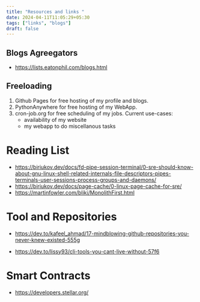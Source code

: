 ```yaml
---
title: "Resources and links "
date: 2024-04-11T11:05:29+05:30
tags: ["links", "blogs"]
draft: false
---
```


## Blogs Agreegators
- https://lists.eatonphil.com/blogs.html


## Freeloading
1. Github Pages for free hosting of my profile and blogs.
2. PythonAnywhere for free hosting of my WebApp.
3. cron-job.org for free scheduling of my jobs. Current use-cases:
    - availability of my website 
    - my webapp to do miscellanous tasks


# Reading List 

- https://biriukov.dev/docs/fd-pipe-session-terminal/0-sre-should-know-about-gnu-linux-shell-related-internals-file-descriptors-pipes-terminals-user-sessions-process-groups-and-daemons/
- https://biriukov.dev/docs/page-cache/0-linux-page-cache-for-sre/
- https://martinfowler.com/bliki/MonolithFirst.html


# Tool and Repositories

- https://dev.to/kafeel_ahmad/17-mindblowing-github-repositories-you-never-knew-existed-555g

- https://dev.to/lissy93/cli-tools-you-cant-live-without-57f6


# Smart Contracts

- https://developers.stellar.org/




